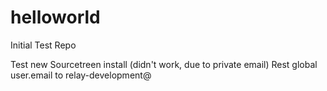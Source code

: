 helloworld
==========

Initial Test Repo


Test new Sourcetreen install (didn't work, due to private email)
Rest global user.email to relay-development@
